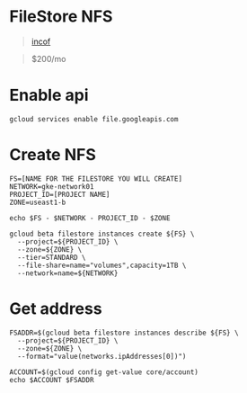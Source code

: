 # FileStore NFS <!-- omit in toc-->
>[incof](https://cloud.google.com/community/tutorials/gke-filestore-dynamic-provisioning)

> $200/mo
# Enable api
```vim
gcloud services enable file.googleapis.com
```

# Create  NFS
```vim
FS=[NAME FOR THE FILESTORE YOU WILL CREATE]
NETWORK=gke-network01
PROJECT_ID=[PROJECT NAME]
ZONE=useast1-b

echo $FS - $NETWORK - PROJECT_ID - $ZONE

gcloud beta filestore instances create ${FS} \
  --project=${PROJECT_ID} \
  --zone=${ZONE} \
  --tier=STANDARD \
  --file-share=name="volumes",capacity=1TB \
  --network=name=${NETWORK}
```

# Get address
```vim
FSADDR=$(gcloud beta filestore instances describe ${FS} \
  --project=${PROJECT_ID} \
  --zone=${ZONE} \
  --format="value(networks.ipAddresses[0])")

ACCOUNT=$(gcloud config get-value core/account)
echo $ACCOUNT $FSADDR

```






